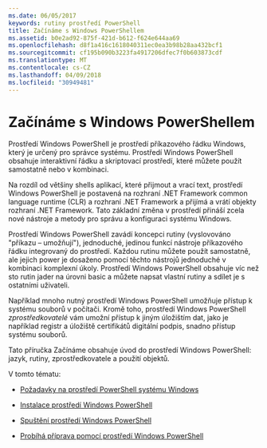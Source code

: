 ```yaml
---
ms.date: 06/05/2017
keywords: rutiny prostředí PowerShell
title: Začínáme s Windows PowerShellem
ms.assetid: b0e2ad92-875f-421d-b612-f624e644aa69
ms.openlocfilehash: d8f1a416c1618040311ec0ea3b98b28aa432bcf1
ms.sourcegitcommit: cf195b090b3223fa4917206dfec7f0b603873cdf
ms.translationtype: MT
ms.contentlocale: cs-CZ
ms.lasthandoff: 04/09/2018
ms.locfileid: "30949481"
---
```

# <a name="getting-started-with-windows-powershell"></a>Začínáme s Windows PowerShellem
Prostředí Windows PowerShell je prostředí příkazového řádku Windows, který je určený pro správce systému. Prostředí Windows PowerShell obsahuje interaktivní řádku a skriptovací prostředí, které můžete použít samostatně nebo v kombinaci.

Na rozdíl od většiny shells aplikací, které přijmout a vrací text, prostředí Windows PowerShell je postavená na rozhraní .NET Framework common language runtime (CLR) a rozhraní .NET Framework a přijímá a vrátí objekty rozhraní .NET Framework. Tato základní změna v prostředí přináší zcela nové nástroje a metody pro správu a konfiguraci systému Windows.

Prostředí Windows PowerShell zavádí koncepci rutiny (vyslovováno "příkazu – umožňují"), jednoduché, jedinou funkcí nástroje příkazového řádku integrovaný do prostředí. Každou rutinu můžete použít samostatně, ale jejich power je dosaženo pomocí těchto nástrojů jednoduché v kombinaci komplexní úkoly. Prostředí Windows PowerShell obsahuje víc než sto rutin jader na úrovni basic a můžete napsat vlastní rutiny a sdílet je s ostatními uživateli.

Například mnoho nutný prostředí Windows PowerShell umožňuje přístup k systému souborů v počítači. Kromě toho, prostředí Windows PowerShell *zprostředkovatelé* vám umožní přístup k jiným úložištím dat, jako je například registr a úložiště certifikátů digitální podpis, snadno přístup systému souborů.

Tato příručka Začínáme obsahuje úvod do prostředí Windows PowerShell: jazyk, rutiny, zprostředkovatele a použití objektů.

V tomto tématu:

- [Požadavky na prostředí PowerShell systému Windows](../setup/Windows-PowerShell-System-Requirements.md)

- [Instalace prostředí Windows PowerShell](../setup/Installing-Windows-PowerShell.md)

- [Spuštění prostředí Windows PowerShell](../setup/Starting-Windows-PowerShell.md)

- [Probíhá příprava pomocí prostředí Windows PowerShell](Getting-Ready-to-Use-Windows-PowerShell.md)